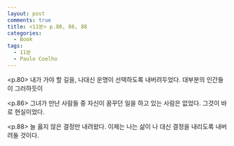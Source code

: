 ```yaml
---
layout: post
comments: true
title: <11분> p.80, 86, 88
categories: 
  - Book
tags:
  - 11분
  - Paulo Coelho
---
```



<p.80>
내가 가야 할 길을, 나대신 운명이 선택하도록 내버려두었다.
대부분의 인간들이 그러하듯이

<p.86>
그녀가 만난 사람들 중 자신이 꿈꾸던 일을 하고 있는 사람은 없었다.
그것이 바로 현실이었다.

<p.88>
늘 옳지 않은 결정만 내려왔다. 
이제는 나는 삶이 나 대신 결정을 내리도록 내버려둘 것이다.


